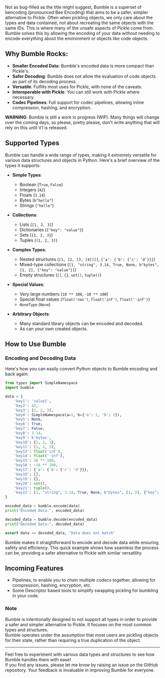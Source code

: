 Not as bug-filled as the title might suggest, Bumble is a superset of bencoding (pronounced Bee Encoding) that aims to be a safer, simpler alternative to Pickle. Often when pickling objects, we only care about the types and data contained, not about recreating the same objects with the same IDs. This is where many of the unsafe aspects of Pickle come from. Bumble solves this by allowing the encoding of your data without needing to encode everything about the environment or objects like code objects.

## Why Bumble Rocks:
- **Smaller Encoded Data**: Bumble's encoded data is more compact than Pickle's.
- **Safer Decoding**: Bumble does not allow the evaluation of code objects as part of its decoding process.
- **Versatile**: Fulfills most uses for Pickle, with none of the caveats.
- **Interoperable with Pickle**: You can still work with Pickle where necessary.
- **Codec Pipelines**: Full support for codec pipelines, allowing inline compression, hashing, and encryption.

**WARNING**: Bumble is still a work in progress (WIP). Many things will change over the coming days, so please, pretty please, don't write anything that will rely on this until V1 is released.

## Supported Types

Bumble can handle a wide range of types, making it extremely versatile for various data structures and objects in Python. Here's a brief overview of the types it supports:

- **Simple Types**: 
  - Boolean (`True`, `False`)
  - Integers (`42`)
  - Floats (`3.14`)
  - Bytes (`b"hello"`)
  - Strings (`"hello"`)

- **Collections**:
  - Lists (`[1, 2, 3]`)
  - Dictionaries (`{"key": "value"}`)
  - Sets (`{1, 2, 3}`)
  - Tuples (`(1, 2, 3)`)

- **Complex Types**:
  - Nested structures (`[1, [2, [3, [4]]]]`, `{'a': {'b': {'c': 'd'}}}`)
  - Mixed-type collections (`[1, "string", 3.14, True, None, b"bytes", [1, 2], {"key": "value"}]`)
  - Empty structures (`[]`, `{}`, `set()`, `tuple()`)

- **Special Values**:
  - Very large numbers (`10 ** 100`, `-10 ** 100`)
  - Special float values (`float('nan')`, `float('inf')`, `float('-inf')`)
  - `NoneType` (`None`)

- **Arbitrary Objects**:
  - Many standard library objects can be encoded and decoded.
  - As can your own created objects.

## How to Use Bumble

### Encoding and Decoding Data

Here's how you can easily convert Python objects to Bumble encoding and back again:

```python
from types import SimpleNamespace
import bumble

data = {
    'key1': 'value1',
    'key2': 42,
    'key3': [1, 2, 3],
    'key4': SimpleNamespace(a=1, b={'a': 1, 'b': 2}),
    'key5': None,
    'key6': True,
    'key7': False,
    'key8': 3.14,
    'key9': b'bytes',
    'key10': {1, 2, 3},
    'key11': (1, 2, 3),
    'key13': float('inf'),
    'key14': float('-inf'),
    'key15': 10 ** 100,
    'key16': -10 ** 100,
    'key17': {'a': {'b': {'c': 'd'}}},
    'key18': [],
    'key19': {},
    'key20': set(),
    'key21': tuple(),
    'key22': [1, "string", 3.14, True, None, b"bytes", [1, 2], {"key": "value"}],
}

encoded_data = bumble.encode(data)
print("Encoded Data:", encoded_data)

decoded_data = bumble.decode(encoded_data)
print("Decoded Data:", decoded_data)

assert data == decoded_data, "Data does not match"
```

Bumble makes it straightforward to encode and decode data while ensuring safety and efficiency. This quick example shows how seamless the process can be, providing a safer alternative to Pickle with similar versatility. 

## Incoming Features
- Pipelines, to enable you to chain multiple codecs together, allowing for compression, hashing, encryption, etc.
- Some Descriptor based tools to simplify swapping pickling for bumbling in your code.

### Note  
Bumble is intentionally designed to not support all types in order to provide a safer and simpler alternative to Pickle. It focuses on the most common types and structures.  
Bumble operates under the assumption that most users are pickling objects for their state, rather than requiring a true duplication of the object.

---
Feel free to experiment with various data types and structures to see how Bumble handles them with ease!  
If you find any issues, please let me know by raising an issue on the GitHub repository. Your feedback is invaluable in improving Bumble for everyone.